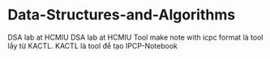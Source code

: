 # Data-Structures-and-Algorithms
DSA lab at HCMIU
DSA lab at HCMIU
Tool make note with icpc format là tool lấy từ KACTL. KACTL là tool để  tạo IPCP-Notebook
